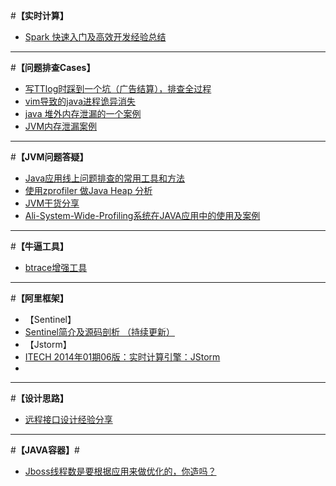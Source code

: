 #**【实时计算】**
* [Spark 快速入门及高效开发经验总结](http://www.atatech.org/articles/26964)

-------
#**【问题排查Cases】**
* [写TTlog时踩到一个坑（广告结算），排查全过程](http://www.atatech.org/articles/24804?commentId=33638#comment-33638)
* [vim导致的java进程诡异消失](http://www.atatech.org/articles/25098?commentId=34497#comment-34497)
* [java 堆外内存泄漏的一个案例 ](http://www.atatech.org/articles/26807/?frm=mail_daily&uid=12607)
* [JVM内存泄漏案例](http://www.atatech.org/articles/17783?rnd=958181936)

--------
#**【JVM问题答疑】**
* [Java应用线上问题排查的常用工具和方法](http://www.atatech.org/articles/19668)
* [使用zprofiler 做Java Heap 分析](http://www.atatech.org/articles/24824)
* [JVM干货分享](http://www.atatech.org/articles/22807?commentId=29841#comment-29841)
* [Ali-System-Wide-Profiling系统在JAVA应用中的使用及案例](http://www.atatech.org/articles/20986)


--------
#**【牛逼工具】**
* [btrace增强工具](http://www.atatech.org/articles/6810?commentId=32712#comment-32712)



--------
#**【阿里框架】**
* 【Sentinel】
 * [Sentinel简介及源码剖析 （持续更新）](http://www.atatech.org/articles/26546)
* 【Jstorm】
 * [ITECH 2014年01期06版：实时计算引擎：JStorm](http://www.atatech.org/articles/19124)
* 

--------
#**【设计思路】**
* [远程接口设计经验分享](http://www.atatech.org/articles/26469)

--------
#**【JAVA容器】**#
* [Jboss线程数是要根据应用来做优化的，你造吗？](http://www.atatech.org/articles/21571)


